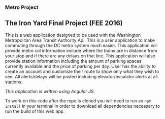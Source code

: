 ### **Metro Project**

## The Iron Yard Final Project (FEE 2016)

This is a web application designed to be used with the Washington Metropolitan Area Transit Authority Api.
This is a user application to make commuting through the DC metro system much easier. This application will provide metro rail information include where the trains are in distance from your stop and if there are any delays on that line. This application will also provide station information including the amount of parking spaces currently available and the price of parking per day. User has the ability to create an account and customize their route to show only what they wish to see. All alerts/delays will be posted including elevator/escalator alerts at all stations.

*This application is written using Angular JS.*

To work on this code after the repo is cloned you will need to run an `npm install` in your terminal in order to download all dependencies necessary to run the build of this web app.
